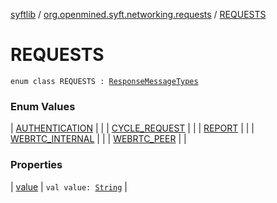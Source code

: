 [syftlib](../../index.md) / [org.openmined.syft.networking.requests](../index.md) / [REQUESTS](./index.md)

# REQUESTS

`enum class REQUESTS : `[`ResponseMessageTypes`](../-response-message-types/index.md)

### Enum Values

| [AUTHENTICATION](-a-u-t-h-e-n-t-i-c-a-t-i-o-n/index.md) |  |
| [CYCLE_REQUEST](-c-y-c-l-e_-r-e-q-u-e-s-t/index.md) |  |
| [REPORT](-r-e-p-o-r-t/index.md) |  |
| [WEBRTC_INTERNAL](-w-e-b-r-t-c_-i-n-t-e-r-n-a-l/index.md) |  |
| [WEBRTC_PEER](-w-e-b-r-t-c_-p-e-e-r/index.md) |  |

### Properties

| [value](value.md) | `val value: `[`String`](https://kotlinlang.org/api/latest/jvm/stdlib/kotlin/-string/index.html) |


